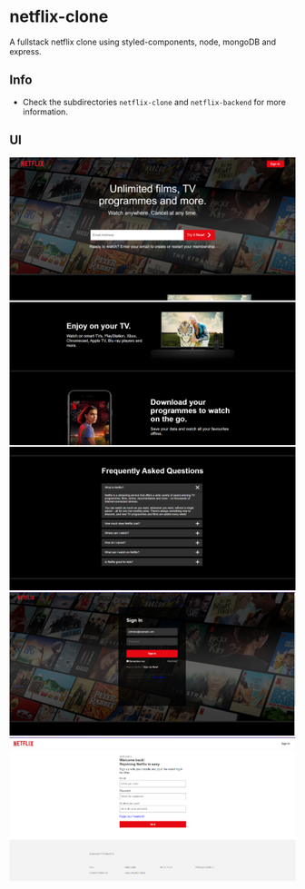# netflix-clone
A fullstack netflix clone using styled-components, node, mongoDB and express.


## Info
* Check the subdirectories `netflix-clone` and `netflix-backend` for more information.

## UI
![ui1](https://github.com/MinatoNamikaze02/netflix-clone/blob/master/assets/main.png)
![ui2](https://github.com/MinatoNamikaze02/netflix-clone/blob/master/assets/median.png)
![ui3](https://github.com/MinatoNamikaze02/netflix-clone/blob/master/assets/faq.png)
![ui4](https://github.com/MinatoNamikaze02/netflix-clone/blob/master/assets/signin.png)
![ui5](https://github.com/MinatoNamikaze02/netflix-clone/blob/master/assets/signup.png)
